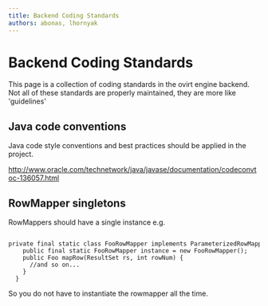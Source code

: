 ```yaml
---
title: Backend Coding Standards
authors: abonas, lhornyak
---
```


<!-- TODO: Content review -->

# Backend Coding Standards

This page is a collection of coding standards in the ovirt engine backend. Not all of these standards are properly maintained, they are more like 'guidelines'

## Java code conventions

Java code style conventions and best practices should be applied in the project.

<http://www.oracle.com/technetwork/java/javase/documentation/codeconvtoc-136057.html>

## RowMapper singletons

RowMappers should have a single instance e.g.

      private final static class FooRowMapper implements ParameterizedRowMapper`<Foo>` {
        public final static FooRowMapper instance = new FooRowMapper();
        public Foo mapRow(ResultSet rs, int rowNum) {
          //and so on...
        }
      }

So you do not have to instantiate the rowmapper all the time.
